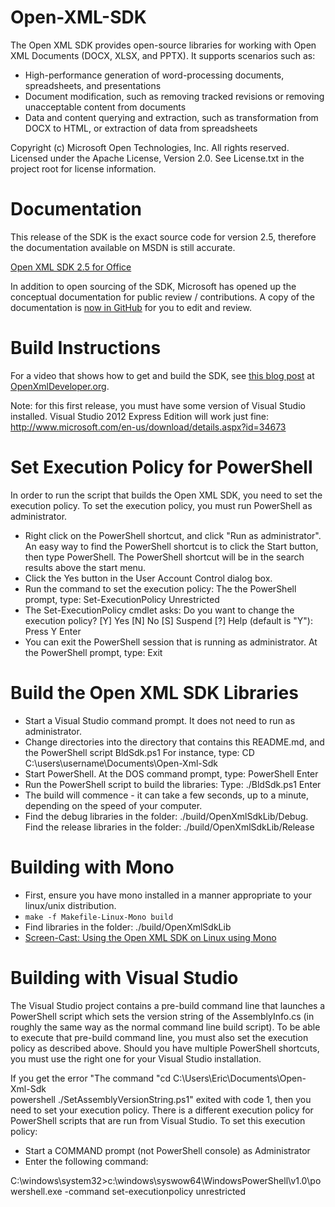 Open-XML-SDK
============
The Open XML SDK provides open-source libraries for working with Open XML
Documents (DOCX, XLSX, and PPTX).  It supports scenarios such as:
- High-performance generation of word-processing documents, spreadsheets,
  and presentations
- Document modification, such as removing tracked revisions or removing
  unacceptable content from documents
- Data and content querying and extraction, such as transformation from
  DOCX to HTML, or extraction of data from spreadsheets

Copyright (c) Microsoft Open Technologies, Inc.  All rights reserved.
Licensed under the Apache License, Version 2.0.
See License.txt in the project root for license information.

Documentation
=============

This release of the SDK is the exact source code for version 2.5, therefore
the documentation available on MSDN is still accurate.

[Open XML SDK 2.5 for Office](http://msdn.microsoft.com/en-us/library/office/bb448854.aspx)

In addition to open sourcing of the SDK, Microsoft has opened up the
conceptual documentation for public review / contributions.  A copy of
the documentation is [now in GitHub](https://github.com/OfficeDev/office-content) for you to edit and review.

Build Instructions
==================

For a video that shows how to get and build the SDK, see [this blog post](http://openxmldeveloper.org/blog/b/openxmldeveloper/archive/2014/06/25/the-open-xml-sdk-is-now-open-source.aspx)
at [OpenXmlDeveloper.org](http://OpenXmlDeveloper.org).

Note: for this first release, you must have some version of Visual Studio
installed.  Visual Studio 2012 Express Edition will work just fine:
http://www.microsoft.com/en-us/download/details.aspx?id=34673

Set Execution Policy for PowerShell
===================================
In order to run the script that builds the Open XML SDK, you need to set
the execution policy.  To set the execution policy, you must run
PowerShell as administrator.
- Right click on the PowerShell shortcut, and click "Run as administrator".
An easy way to find the PowerShell shortcut is to click the Start
button, then type PowerShell.  The PowerShell shortcut will be in the
search results above the start menu.
- Click the Yes button in the User Account Control dialog box.
- Run the command to set the execution policy:
The the PowerShell prompt, type:
Set-ExecutionPolicy Unrestricted<Enter>
- The Set-ExecutionPolicy cmdlet asks:
Do you want to change the execution policy?
[Y] Yes  [N] No  [S] Suspend  [?] Help (default is "Y"):
Press Y Enter
- You can exit the PowerShell session that is running as administrator.
At the PowerShell prompt, type: Exit

Build the Open XML SDK Libraries
================================
- Start a Visual Studio command prompt.  It does not need to run as
administrator.
- Change directories into the directory that contains this README.md,
and the PowerShell script BldSdk.ps1
For instance, type:
CD C:\users\username\Documents\Open-Xml-Sdk<Enter>
- Start PowerShell.
At the DOS command prompt, type: PowerShell Enter
- Run the PowerShell script to build the libraries:
Type: ./BldSdk.ps1 Enter
- The build will commence - it can take a few seconds, up to a minute,
depending on the speed of your computer.
- Find the debug libraries in the folder: ./build/OpenXmlSdkLib/Debug.
Find the release libraries in the folder: ./build/OpenXmlSdkLib/Release

Building with Mono
=================
- First, ensure you have mono installed in a manner appropriate to your linux/unix distribution.
- `make -f Makefile-Linux-Mono build`
- Find libraries in the folder: ./build/OpenXmlSdkLib
- [Screen-Cast: Using the Open XML SDK on Linux using Mono](http://openxmldeveloper.org/blog/b/openxmldeveloper/archive/2014/07/03/screen-cast-using-open-xml-sdk-on-linux-using-mono.aspx)

Building with Visual Studio
===========================
The Visual Studio project contains a pre-build command line that launches a
PowerShell script which sets the version string of the AssemblyInfo.cs (in
roughly the same way as the normal command line build script). To be able
to execute that pre-build command line, you must also set the execution policy
as described above. Should you have multiple PowerShell shortcuts, you must
use the right one for your Visual Studio installation.


If you get the error "The command "cd C:\Users\Eric\Documents\Open-Xml-Sdk\
powershell ./SetAssemblyVersionString.ps1" exited with code 1, then you need
to set your execution policy.  There is a different execution policy for PowerShell
scripts that are run from Visual Studio.  To set this execution policy:

- Start a COMMAND prompt (not PowerShell console) as Administrator
- Enter the following command:

C:\windows\system32>c:\windows\syswow64\WindowsPowerShell\v1.0\powershell.exe -command set-executionpolicy unrestricted